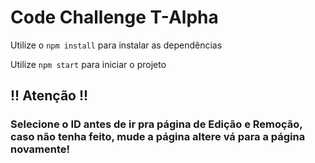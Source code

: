 # Code Challenge T-Alpha

Utilize o `npm install` para instalar as dependências

Utilize `npm start` para iniciar o projeto

## !! Atenção !!

### Selecione o ID antes de ir pra página de Edição e Remoção, caso não tenha feito, mude a página altere vá para a página novamente!
